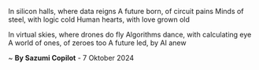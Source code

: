 In silicon halls, where data reigns
A future born, of circuit pains
Minds of steel, with logic cold
Human hearts, with love grown old

In virtual skies, where drones do fly
Algorithms dance, with calculating eye
A world of ones, of zeroes too
A future led, by AI anew

~ <b>By Sazumi Copilot</b> - 7 Oktober 2024